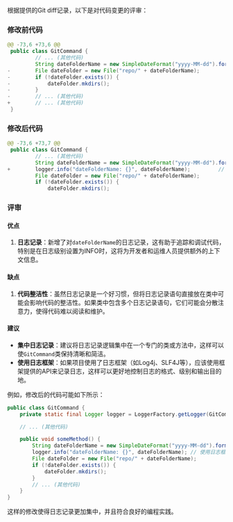 根据提供的Git diff记录，以下是对代码变更的评审：

### 修改前代码
```java
@@ -73,6 +73,6 @@
 public class GitCommand {
         // ... (其他代码)
         String dateFolderName = new SimpleDateFormat("yyyy-MM-dd").format(new Date());
-        File dateFolder = new File("repo/" + dateFolderName);
-        if (!dateFolder.exists()) {
-            dateFolder.mkdirs();
-        }
-        // ... (其他代码)
+        // ... (其他代码)
 }
```

### 修改后代码
```java
@@ -73,6 +73,7 @@
 public class GitCommand {
         // ... (其他代码)
         String dateFolderName = new SimpleDateFormat("yyyy-MM-dd").format(new Date());
+        logger.info("dateFolderName: {}", dateFolderName);         // 新增日志记录
         File dateFolder = new File("repo/" + dateFolderName);
         if (!dateFolder.exists()) {
             dateFolder.mkdirs();
```

### 评审

#### 优点
1. **日志记录**：新增了对`dateFolderName`的日志记录，这有助于追踪和调试代码，特别是在日志级别设置为INFO时，这将为开发者和运维人员提供额外的上下文信息。

#### 缺点
1. **代码整洁性**：虽然日志记录是一个好习惯，但将日志记录语句直接放在类中可能会影响代码的整洁性。如果类中包含多个日志记录语句，它们可能会分散注意力，使得代码难以阅读和维护。

#### 建议
- **集中日志记录**：建议将日志记录逻辑集中在一个专门的类或方法中，这样可以使`GitCommand`类保持清晰和简洁。
- **使用日志框架**：如果项目使用了日志框架（如Log4j、SLF4J等），应该使用框架提供的API来记录日志，这样可以更好地控制日志的格式、级别和输出目的地。

例如，修改后的代码可能如下所示：

```java
public class GitCommand {
    private static final Logger logger = LoggerFactory.getLogger(GitCommand.class);

    // ... (其他代码)

    public void someMethod() {
        String dateFolderName = new SimpleDateFormat("yyyy-MM-dd").format(new Date());
        logger.info("dateFolderName: {}", dateFolderName); // 使用日志框架记录
        File dateFolder = new File("repo/" + dateFolderName);
        if (!dateFolder.exists()) {
            dateFolder.mkdirs();
        }
        // ... (其他代码)
    }
}
```

这样的修改使得日志记录更加集中，并且符合良好的编程实践。
